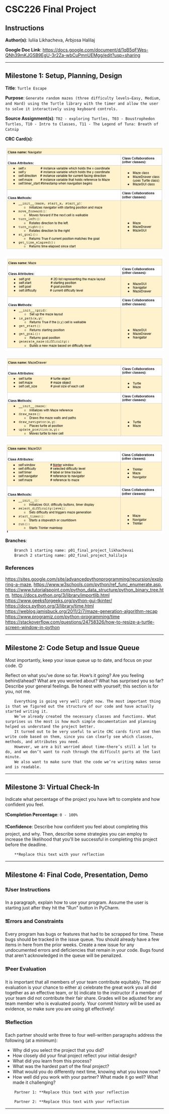 # CSC226 Final Project

## Instructions

**Author(s)**: Iuliia Likhacheva, Arbjosa Halilaj

**Google Doc Link**: https://docs.google.com/document/d/1qB5qFWes-QNh39mKJGSB9EgU-3r2Za-wbCuPmnUEMgg/edit?usp=sharing

---

## Milestone 1: Setup, Planning, Design

**Title**: `Turtle Escape`

**Purpose**: `Generate random mazes (three difficulty levels—Easy, Medium, and Hard) using the Turtle library with the timer and allow the user to solve it interactively using keyboard controls.`

**Source Assignment(s)**: `T02 - exploring Turtles, T03 - Boustrophedon Turtles, T10 - Intro to Classes, T11 - The Legend of Tuna: Breath of Catnip`

**CRC Card(s)**:
  
 ![Navigator class](image/crc1.png)

 ![Maze class](image/crc2.png)

 ![Maze Drawer class](image/crc3.png)

 ![Maze GUI class](image/crc4.png)


**Branches**:

```
    Branch 1 starting name: p01_final_project_likhachevai
    Branch 2 starting name: p02_final_project_halilaja
```

### References 

https://sites.google.com/site/advancedpythonprogramming/recursion/exploring-a-maze, 
https://www.w3schools.com/python/ref_func_enumerate.asp, 
https://www.tutorialspoint.com/python_data_structure/python_binary_tree.htm, 
https://docs.python.org/3/library/importlib.html
https://www.geeksforgeeks.org/python-gui-tkinter/
https://docs.python.org/3/library/time.html
https://weblog.jamisbuck.org/2011/2/7/maze-generation-algorithm-recap
https://www.programiz.com/python-programming/time
https://stackoverflow.com/questions/24758326/how-to-resize-a-turtle-screen-window-in-python

---

## Milestone 2: Code Setup and Issue Queue

Most importantly, keep your issue queue up to date, and focus on your code. 🙃

Reflect on what you’ve done so far. How’s it going? Are you feeling behind/ahead? What are you worried about? 
What has surprised you so far? Describe your general feelings. Be honest with yourself; this section is for you, not me.

```
    Everything is going very well right now. The most important thing is that we figured out the structure of our code and have actually started writing it.
    We’ve already created the necessary classes and functions. What surprises us the most is how much simple documentation and planning helped us understand the project better.
    It turned out to be very useful to write CRC cards first and then write code based on them, since you can clearly see which classes, methods, and attributes you need.
    However, we are a bit worried about time—there’s still a lot to do, and we don’t want to rush through the difficult parts at the last minute.
    We also want to make sure that the code we’re writing makes sense and is readable.
```

---

## Milestone 3: Virtual Check-In

Indicate what percentage of the project you have left to complete and how confident you feel. 

❗️**Completion Percentage**: `0 - 100%`

❗️**Confidence**: Describe how confident you feel about completing this project, and why. Then, describe some 
  strategies you can employ to increase the likelihood that you'll be successful in completing this project 
  before the deadline.

```
    **Replace this text with your reflection
```

---

## Milestone 4: Final Code, Presentation, Demo

### ❗User Instructions

In a paragraph, explain how to use your program. Assume the user is starting just after they hit the "Run" button 
in PyCharm. 

### ❗Errors and Constraints

Every program has bugs or features that had to be scrapped for time. These bugs should be tracked in the issue queue. 
You should already have a few items in here from the prior weeks. Create a new issue for any undocumented errors and 
deficiencies that remain in your code. Bugs found that aren't acknowledged in the queue will be penalized.

### ❗Peer Evaluation

It is important that all members of your team contribute equitably. The peer evaluation is your chance to either 
a) celebrate the great work you all did together as an effective team, or b) indicate to the instructor if a member of
your team did not contribute their fair share. Grades will be adjusted for any team member who is evaluated poorly. Your
commit history will be used as evidence, so make sure you are using git effectively!

### ❗Reflection

Each partner should write three to four well-written paragraphs address the following (at a minimum):
- Why did you select the project that you did?
- How closely did your final project reflect your initial design?
- What did you learn from this process?
- What was the hardest part of the final project?
- What would you do differently next time, knowing what you know now?
- How well did you work with your partner? What made it go well? What made it challenging?

```
    Partner 1: **Replace this text with your reflection
```

```
    Partner 2: **Replace this text with your reflection
```

---
